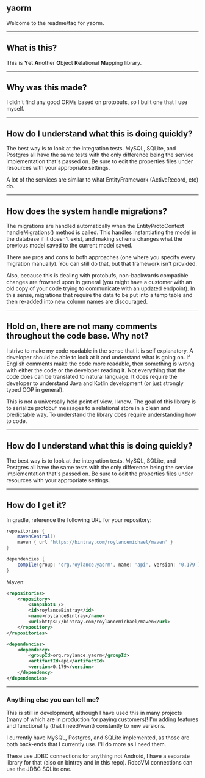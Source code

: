 ## yaorm

Welcome to the readme/faq for yaorm.


***


## What is this?

This is **Y**et **A**nother **O**bject **R**elational **M**apping library. 


***


## Why was this made?

I didn't find any good ORMs based on protobufs, so I built one that I use myself.


***

## How do I understand what this is doing quickly?

The best way is to look at the integration tests. MySQL, SQLite, and Postgres all have the same tests with the only difference being the service implementation that's passed on. Be sure to edit the properties files under resources with your appropriate settings. 

A lot of the services are similar to what EntityFramework (ActiveRecord, etc) do. 

***

## How does the system handle migrations? 

The migrations are handled automatically when the EntityProtoContext handleMigrations() method is called. This handles instantiating the model in the database if it doesn't exist, and making schema changes what the previous model saved to the current model saved.
  
There are pros and cons to both approaches (one where you specify every migration manually). You can still do that, but that framework isn't provided.

Also, because this is dealing with protobufs, non-backwards compatible changes are frowned upon in general (you might have a customer with an old copy of your code trying to communicate with an updated endpoint). In this sense, migrations that require the data to be put into a temp table and then re-added into new column names are discouraged. 

***

## Hold on, there are not many comments throughout the code base. Why not? 

I strive to make my code readable in the sense that it is self explanatory. A developer should be able to look at it and understand what is going on. If English comments make the code more readable, then something is wrong with either the code or the developer reading it. Not everything that the code does can be translated to natural language. It does require the developer to understand Java and Kotlin development (or just strongly typed OOP in general).

This is not a universally held point of view, I know. The goal of this library is to serialize protobuf messages to a relational store in a clean and predictable way. To understand the library does require understanding how to code. 

***

## How do I understand what this is doing quickly?

The best way is to look at the integration tests. MySQL, SQLite, and Postgres all have the same tests with the only difference being the service implementation that's passed on. Be sure to edit the properties files under resources with your appropriate settings. 


***


## How do I get it?


In gradle, reference the following URL for your repository:
```groovy
repositories {
    mavenCentral()
    maven { url 'https://bintray.com/roylancemichael/maven' }
}

dependencies {
    compile(group: 'org.roylance.yaorm', name: 'api', version: '0.179')
}
```

Maven:
```xml
<repositories>
    <repository>
        <snapshots />
        <id>roylanceBintray</id>
        <name>roylanceBintray</name>
        <url>https://bintray.com/roylancemichael/maven</url>
    </repository>
</repositories>

<dependencies>
    <dependency>
        <groupId>org.roylance.yaorm</groupId>
        <artifactId>api</artifactId>
        <version>0.179</version>
    </dependency>
</dependencies>
```

***

### Anything else you can tell me?

This is still in development, although I have used this in many projects (many of which are in production for paying customers)! I'm adding features and functionality (that I need/want) constantly to new versions.

I currently have MySQL, Postgres, and SQLite implemented, as those are both back-ends that I currently use. I'll do more as I need them.

These use JDBC connections for anything not Android, I have a separate library for that (also on bintray and in this repo). RoboVM connections can use the JDBC SQLite one.
